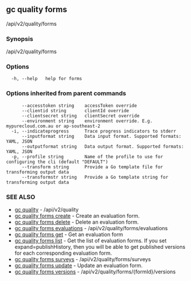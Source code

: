 ## gc quality forms

/api/v2/quality/forms

### Synopsis

/api/v2/quality/forms

### Options

```
  -h, --help   help for forms
```

### Options inherited from parent commands

```
      --accesstoken string    accessToken override
      --clientid string       clientId override
      --clientsecret string   clientSecret override
      --environment string    environment override. E.g. mypurecloud.com.au or ap-southeast-2
  -i, --indicateprogress      Trace progress indicators to stderr
      --inputformat string    Data input format. Supported formats: YAML, JSON
      --outputformat string   Data output format. Supported formats: YAML, JSON
  -p, --profile string        Name of the profile to use for configuring the cli (default "DEFAULT")
      --transform string      Provide a Go template file for transforming output data
      --transformstr string   Provide a Go template string for transforming output data
```

### SEE ALSO

* [gc quality](gc_quality.html)	 - /api/v2/quality
* [gc quality forms create](gc_quality_forms_create.html)	 - Create an evaluation form.
* [gc quality forms delete](gc_quality_forms_delete.html)	 - Delete an evaluation form.
* [gc quality forms evaluations](gc_quality_forms_evaluations.html)	 - /api/v2/quality/forms/evaluations
* [gc quality forms get](gc_quality_forms_get.html)	 - Get an evaluation form
* [gc quality forms list](gc_quality_forms_list.html)	 - Get the list of evaluation forms. If you set expand=publishHistory, then you will be able to get published versions for each corresponding evaluation form.
* [gc quality forms surveys](gc_quality_forms_surveys.html)	 - /api/v2/quality/forms/surveys
* [gc quality forms update](gc_quality_forms_update.html)	 - Update an evaluation form.
* [gc quality forms versions](gc_quality_forms_versions.html)	 - /api/v2/quality/forms/{formId}/versions


